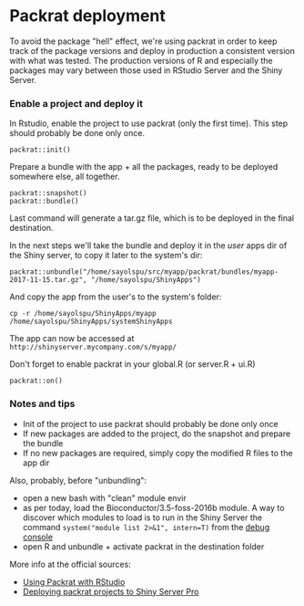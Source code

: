 # Packrat deployment

To avoid the package "hell" effect, we're using packrat in order to keep track
of the package versions and deploy in production a consistent version with what
was tested. The production versions of R and especially the packages may vary
between those used in RStudio Server and the Shiny Server.

### Enable a project and deploy it

In Rstudio, enable the project to use packrat (only the first time). This step
should probably be done only once.

```
packrat::init()
```

Prepare a bundle with the app + all the packages, ready to be deployed somewhere
else, all together.

```
packrat::snapshot()
packrat::bundle()
```

Last command will generate a tar.gz file, which is to be deployed in the final
destination.

In the next steps we'll take the bundle and deploy it in the *user* apps dir of
the Shiny server, to copy it later to the system's dir:

```
packrat::unbundle("/home/sayolspu/src/myapp/packrat/bundles/myapp-2017-11-15.tar.gz", "/home/sayolspu/ShinyApps")
```

And copy the app from the user's to the system's folder:

```
cp -r /home/sayolspu/ShinyApps/myapp /home/sayolspu/ShinyApps/systemShinyApps
```

The app can now be accessed at `http://shinyserver.mycompany.com/s/myapp/`

Don't forget to enable packrat in your global.R (or server.R + ui.R)

```
packrat::on()
```

### Notes and tips

* Init of the project to use packrat should probably be done only once
* If new packages are added to the project, do the snapshot and prepare the bundle
* If no new packages are required, simply copy the modified R files to the app dir

Also, probably, before "unbundling":

* open a new bash with "clean" module envir
* as per today, load the Bioconductor/3.5-foss-2016b module. A way to discover which modules to load is to run in the Shiny Server the command `system("module list 2>&1", intern=T)` from the [debug console](https://github.com/ssayols/R-epository/tree/master/debugConsole)
* open R and unbundle + activate packrat in the destination folder

More info at the official sources:

* [Using Packrat with RStudio](https://rstudio.github.io/packrat/rstudio.html)
* [Deploying packrat projects to Shiny Server Pro](https://support.rstudio.com/hc/en-us/articles/216528108-Deploying-packrat-projects-to-Shiny-Server-Pro)
